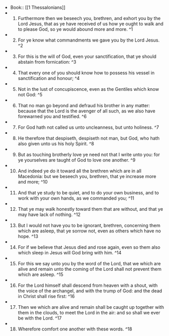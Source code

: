 - Book:: [[1 Thessalonians]]
- 1. Furthermore then we beseech you, brethren, and exhort you by the Lord Jesus, that as ye have received of us how ye ought to walk and to please God, so ye would abound more and more. ^1
- 2. For ye know what commandments we gave you by the Lord Jesus. ^2
- 3. For this is the will of God, even your sanctification, that ye should abstain from fornication: ^3
- 4. That every one of you should know how to possess his vessel in sanctification and honour; ^4
- 5. Not in the lust of concupiscence, even as the Gentiles which know not God: ^5
- 6. That no man go beyond and defraud his brother in any matter: because that the Lord is the avenger of all such, as we also have forewarned you and testified. ^6
- 7. For God hath not called us unto uncleanness, but unto holiness. ^7
- 8. He therefore that despiseth, despiseth not man, but God, who hath also given unto us his holy Spirit. ^8
- 9. But as touching brotherly love ye need not that I write unto you: for ye yourselves are taught of God to love one another. ^9
- 10. And indeed ye do it toward all the brethren which are in all Macedonia: but we beseech you, brethren, that ye increase more and more; ^10
- 11. And that ye study to be quiet, and to do your own business, and to work with your own hands, as we commanded you; ^11
- 12. That ye may walk honestly toward them that are without, and that ye may have lack of nothing. ^12
- 13. But I would not have you to be ignorant, brethren, concerning them which are asleep, that ye sorrow not, even as others which have no hope. ^13
- 14. For if we believe that Jesus died and rose again, even so them also which sleep in Jesus will God bring with him. ^14
- 15. For this we say unto you by the word of the Lord, that we which are alive and remain unto the coming of the Lord shall not prevent them which are asleep. ^15
- 16. For the Lord himself shall descend from heaven with a shout, with the voice of the archangel, and with the trump of God: and the dead in Christ shall rise first: ^16
- 17. Then we which are alive and remain shall be caught up together with them in the clouds, to meet the Lord in the air: and so shall we ever be with the Lord. ^17
- 18. Wherefore comfort one another with these words. ^18
